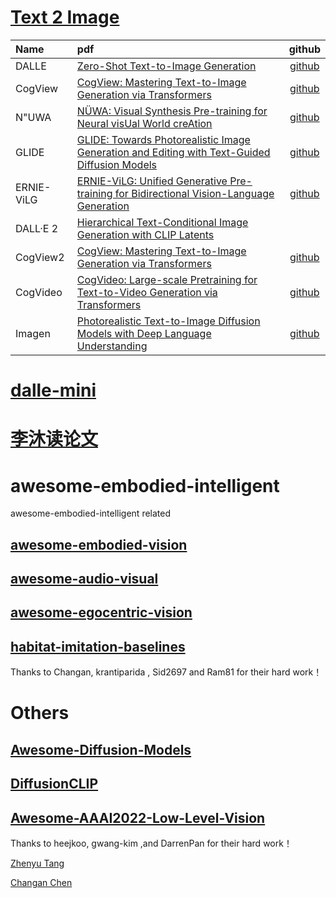 # [Text 2 Image](https://www.bilibili.com/video/BV17r4y1u77B?spm_id_from=333.999.0.0&vd_source=748e2ffada3badcc315a8de5269e2580)
| Name  | pdf  |   github |
| :--- |:--- |:---: |
| DALLE  |[Zero-Shot Text-to-Image Generation](https://arxiv.org/pdf/2102.12092) |  [github](https://github.com/lucidrains/DALLE-pytorch) |
| CogView |[CogView: Mastering Text-to-Image Generation via Transformers](https://arxiv.org/pdf/2105.13290.pdf) |[github](https://github.com/THUDM/CogView) |
| N\"UWA |[NÜWA: Visual Synthesis Pre-training for Neural visUal World creAtion](https://arxiv.org/pdf/2111.12417.pdf) |[github](https://github.com/lucidrains/nuwa-pytorch) |
| GLIDE |[GLIDE: Towards Photorealistic Image Generation and Editing with Text-Guided Diffusion Models](https://arxiv.org/pdf/2112.10741v3.pdf) | [github](https://github.com/openai/glide-text2im) |
| ERNIE-ViLG  |[ERNIE-ViLG: Unified Generative Pre-training for Bidirectional Vision-Language Generation](https://arxiv.org/pdf/2112.15283.pdf) |  [github](https://github.com/PaddlePaddle/FleetX) |
| DALL·E 2 |[Hierarchical Text-Conditional Image Generation with CLIP Latents](https://cdn.openai.com/papers/dall-e-2.pdf) | |
| CogView2 |[CogView: Mastering Text-to-Image Generation via Transformers](https://arxiv.org/pdf/2105.13290.pdf) |[github](https://github.com/THUDM/CogView2)|
| CogVideo |[CogVideo: Large-scale Pretraining for Text-to-Video Generation via Transformers](https://arxiv.org/pdf/2205.15868.pdf) |[github]() |
| Imagen |[Photorealistic Text-to-Image Diffusion Models with Deep Language Understanding](https://arxiv.org/pdf/2205.11487.pdf) |[github](https://github.com/lucidrains/imagen-pytorch) |




# [dalle-mini](https://huggingface.co/spaces/dalle-mini/dalle-mini)

# [李沐读论文](https://github.com/mli/paper-reading)

# awesome-embodied-intelligent
awesome-embodied-intelligent related

## [awesome-embodied-vision](https://github.com/ChanganVR/awesome-embodied-vision)

## [awesome-audio-visual](https://github.com/krantiparida/awesome-audio-visual)

## [awesome-egocentric-vision](https://github.com/Sid2697/awesome-egocentric-vision)

## [habitat-imitation-baselines](https://github.com/Ram81/habitat-imitation-baselines)

Thanks to Changan, krantiparida , Sid2697 and Ram81 for their hard work！

# Others

## [Awesome-Diffusion-Models](https://github.com/heejkoo/Awesome-Diffusion-Models)

## [DiffusionCLIP](https://github.com/gwang-kim/DiffusionCLIP)

## [Awesome-AAAI2022-Low-Level-Vision](https://github.com/DarrenPan/Awesome-AAAI2022-Low-Level-Vision)


Thanks to heejkoo, gwang-kim ,and DarrenPan  for their hard work！

[Zhenyu Tang](https://scholar.google.com/citations?user=gPGVGTkAAAAJ&hl=en)


[Changan Chen](https://changan.io/)
